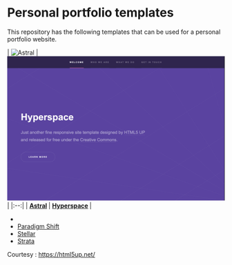 # Personal portfolio templates

This repository has the following templates that can be used for a personal portfolio website. 

| ![Astral](https://github.com/hash-learn/checkpoint-personal-portfolio/blob/d223aa56418ef72f4f1d00fd8fe720d202349597/resources/astral.png) | ![Hyperspace](https://github.com/hash-learn/personal-portfolio-templates/blob/9ebd8e625743a3137cea5046ff9919c343699984/resources/hyperspace.png) |
|:--:|
| <b>[Astral](http://cervere.github.io/portfolio-templates/astral/) </b>|
<b>[Hyperspace](http://cervere.github.io/portfolio-templates/hyperspace/) </b>|

 - 
 - [Paradigm Shift](http://cervere.github.io/portfolio-templates/paradigm-shift/)
 - [Stellar](http://cervere.github.io/portfolio-templates/stellar/)
 - [Strata](http://cervere.github.io/portfolio-templates/strata/)

 Courtesy : https://html5up.net/